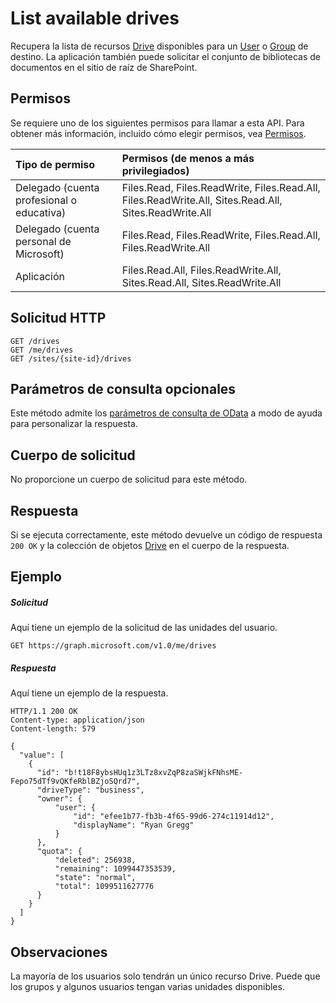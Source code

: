 # <a name="list-available-drives"></a>List available drives

Recupera la lista de recursos [Drive](../resources/drive.md) disponibles para un [User](../resources/user.md) o [Group](../resources/group.md) de destino. La aplicación también puede solicitar el conjunto de bibliotecas de documentos en el sitio de raíz de SharePoint.

## <a name="permissions"></a>Permisos

Se requiere uno de los siguientes permisos para llamar a esta API. Para obtener más información, incluido cómo elegir permisos, vea [Permisos](../../../concepts/permissions_reference.md).

|Tipo de permiso      | Permisos (de menos a más privilegiados)              | 
|:--------------------|:---------------------------------------------------------| 
|Delegado (cuenta profesional o educativa) | Files.Read, Files.ReadWrite, Files.Read.All, Files.ReadWrite.All, Sites.Read.All, Sites.ReadWrite.All    | 
|Delegado (cuenta personal de Microsoft) | Files.Read, Files.ReadWrite, Files.Read.All, Files.ReadWrite.All    | 
|Aplicación | Files.Read.All, Files.ReadWrite.All, Sites.Read.All, Sites.ReadWrite.All | 

## <a name="http-request"></a>Solicitud HTTP

<!-- { "blockType": "ignored" } -->

```http
GET /drives
GET /me/drives
GET /sites/{site-id}/drives
```

## <a name="optional-query-parameters"></a>Parámetros de consulta opcionales

Este método admite los [parámetros de consulta de OData](http://developer.microsoft.com/en-us/graph/docs/overview/query_parameters) a modo de ayuda para personalizar la respuesta.

## <a name="request-body"></a>Cuerpo de solicitud

No proporcione un cuerpo de solicitud para este método.

## <a name="response"></a>Respuesta

Si se ejecuta correctamente, este método devuelve un código de respuesta `200 OK` y la colección de objetos [Drive](../resources/drive.md) en el cuerpo de la respuesta.

## <a name="example"></a>Ejemplo

##### <a name="request"></a>Solicitud

Aquí tiene un ejemplo de la solicitud de las unidades del usuario.

<!-- {
  "blockType": "request",
  "name": "get_drives"
}-->

```http
GET https://graph.microsoft.com/v1.0/me/drives
```

##### <a name="response"></a>Respuesta

Aquí tiene un ejemplo de la respuesta.
<!-- {
  "blockType": "response",
  "truncated": true,
  "@odata.type": "microsoft.graph.drive",
  "isCollection": true
} -->
```http
HTTP/1.1 200 OK
Content-type: application/json
Content-length: 579

{
  "value": [
    {
      "id": "b!t18F8ybsHUq1z3LTz8xvZqP8zaSWjkFNhsME-Fepo75dTf9vQKfeRblBZjoSQrd7",
      "driveType": "business",
      "owner": {
          "user": {
              "id": "efee1b77-fb3b-4f65-99d6-274c11914d12",
              "displayName": "Ryan Gregg"
          }
      },
      "quota": {
          "deleted": 256938,
          "remaining": 1099447353539,
          "state": "normal",
          "total": 1099511627776
      }
    }
  ]
}
```

## <a name="remarks"></a>Observaciones

La mayoría de los usuarios solo tendrán un único recurso Drive. Puede que los grupos y algunos usuarios tengan varias unidades disponibles.

<!-- uuid: 8fcb5dbc-d5aa-4681-8e31-b001d5168d79
2015-10-25 14:57:30 UTC -->
<!-- {
  "type": "#page.annotation",
  "description": "List drives",
  "keywords": "",
  "section": "documentation",
  "tocPath": "OneDrive/Drive/List Drives"
}-->
